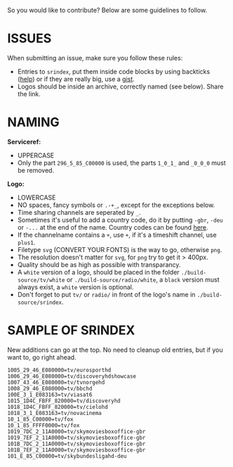 So you would like to contribute? Below are some guidelines to follow.

ISSUES
======

When submitting an issue, make sure you follow these rules:

- Entries to `srindex`, put them inside code blocks by using backticks ([help](https://guides.github.com/features/mastering-markdown)) or if they are really big, use a [gist](https://gist.github.com/).
- Logos should be inside an archive, correctly named (see below). Share the link.

NAMING
======

__Serviceref:__

- UPPERCASE
- Only the part `296_5_85_C00000` is used, the parts `1_0_1_` and `_0_0_0` must be removed.

__Logo:__

- LOWERCASE
- NO spaces, fancy symbols or `.-+_`, except for the exceptions below.
- Time sharing channels are seperated by `_`.
- Sometimes it's useful to add a country code, do it by putting `-gbr`, `-deu` or `-...` at the end of the name. Country codes can be found [here](https://gist.github.com/picons/0db7c14917397962a734).
- If the channelname contains a `+`, use `+`, if it's a timeshift channel, use `plus1`.
- Filetype `svg` (CONVERT YOUR FONTS) is the way to go, otherwise `png`.
- The resolution doesn't matter for `svg`, for `png` try to get it > 400px.
- Quality should be as high as possible with transparancy.
- A `white` version of a logo, should be placed in the folder `./build-source/tv/white` or `./build-source/radio/white`, a `black` version must always exist, a `white` version is optional.
- Don't forget to put `tv/` or `radio/` in front of the logo's name in `./build-source/srindex`.

SAMPLE OF SRINDEX
=================

New additions can go at the top. No need to cleanup old entries, but if you want to, go right ahead.

```
1005_29_46_E080000=tv/eurosporthd
1006_29_46_E080000=tv/discoveryhdshowcase
1007_43_46_E080000=tv/tvnorgehd
1008_29_46_E080000=tv/bbchd
100E_3_1_E083163=tv/viasat6
1015_1D4C_FBFF_820000=tv/discoveryhd
1018_1D4C_FBFF_820000=tv/cielohd
1018_3_1_E083163=tv/novacinema
10_1_85_C00000=tv/fox
10_1_85_FFFF0000=tv/fox
1019_7DC_2_11A0000=tv/skymoviesboxoffice-gbr
1019_7EF_2_11A0000=tv/skymoviesboxoffice-gbr
101B_7DC_2_11A0000=tv/skymoviesboxoffice-gbr
101B_7EF_2_11A0000=tv/skymoviesboxoffice-gbr
101_E_85_C00000=tv/skybundesligahd-deu
```
